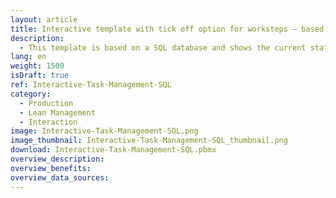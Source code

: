 ```yaml
---
layout: article
title: Interactive template with tick off option for worksteps – based on SQL data
description: 
  - This template is based on a SQL database and shows the current status of a machine. The progress on the machine can be tracked and employees have the possibility to give feedback via a touch screen as soon as a work step is completed.
lang: en
weight: 1500
isDraft: true
ref: Interactive-Task-Management-SQL
category:
  - Production
  - Lean Management
  - Interaction
image: Interactive-Task-Management-SQL.png
image_thumbnail: Interactive-Task-Management-SQL_thumbnail.png
download: Interactive-Task-Management-SQL.pbmx
overview_description:
overview_benefits:
overview_data_sources:
---
```

